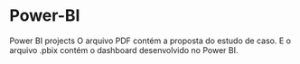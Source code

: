 # Power-BI
Power BI projects
O arquivo PDF contém a proposta do estudo de caso. E o arquivo .pbix contém o dashboard desenvolvido no Power BI. 
